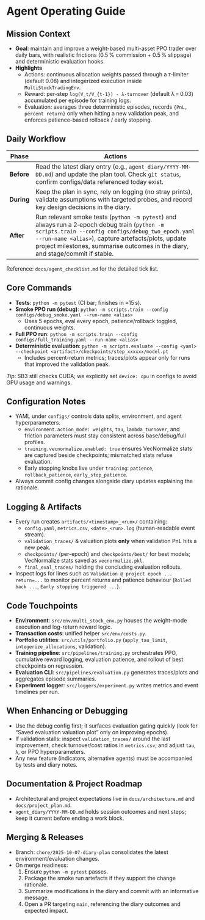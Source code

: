 # Agent Operating Guide

## Mission Context
- **Goal**: maintain and improve a weight-based multi-asset PPO trader over daily bars, with realistic frictions (0.5 % commission + 0.5 % slippage) and deterministic evaluation hooks.
- **Highlights**  
  - Actions: continuous allocation weights passed through a τ-limiter (default 0.08) and integerized execution inside `MultiStockTradingEnv`.  
  - Reward: per-step `log(V_t/V_{t-1}) - λ·turnover` (default λ = 0.03) accumulated per episode for training logs.  
  - Evaluation: averages three deterministic episodes, records `{PnL, percent return}` only when hitting a new validation peak, and enforces patience-based rollback / early stopping.

## Daily Workflow
| Phase | Actions |
| --- | --- |
| **Before** | Read the latest diary entry (e.g., `agent_diary/YYYY-MM-DD.md`) and update the plan tool. Check `git status`, confirm configs/data referenced today exist. |
| **During** | Keep the plan in sync, rely on logging (no stray prints), validate assumptions with targeted probes, and record key design decisions in the diary. |
| **After** | Run relevant smoke tests (`python -m pytest`) and always run a 2‑epoch debug train (`python -m scripts.train --config configs/debug_two_epoch.yaml --run-name <alias>`), capture artefacts/plots, update project milestones, summarise outcomes in the diary, and stage/commit if stable. |

Reference: `docs/agent_checklist.md` for the detailed tick list.

## Core Commands
- **Tests**: `python -m pytest` (CI bar; finishes in ≈15 s).  
- **Smoke PPO run (debug)**: `python -m scripts.train --config configs/debug_smoke.yaml --run-name <alias>`  
  - Uses 5 epochs, eval every epoch, patience/rollback toggled, continuous weights.  
- **Full PPO run**: `python -m scripts.train --config configs/full_training.yaml --run-name <alias>`  
- **Deterministic evaluation**: `python -m scripts.evaluate --config <yaml> --checkpoint <artifact>/checkpoints/step_xxxxxx/model.pt`  
  - Includes percent-return metrics; traces/plots appear only for runs that improved the validation peak.

*Tip*: SB3 still checks CUDA; we explicitly set `device: cpu` in configs to avoid GPU usage and warnings.

## Configuration Notes
- YAML under `configs/` controls data splits, environment, and agent hyperparameters.
  - `environment.action_mode: weights`, `tau`, `lambda_turnover`, and friction parameters must stay consistent across base/debug/full profiles.
  - `training.vecnormalize.enabled: true` ensures VecNormalize stats are captured beside checkpoints; mismatched stats refuse evaluation.
  - Early stopping knobs live under `training`: `patience`, `rollback_patience`, `early_stop_patience`.
- Always commit config changes alongside diary updates explaining the rationale.

## Logging & Artifacts
- Every run creates `artifacts/<timestamp>_<run>/` containing:
  - `config.yaml`, `metrics.csv`, `<date>_<run>.log` (human-readable event stream).  
  - `validation_traces/` & valuation plots **only** when validation PnL hits a new peak.  
  - `checkpoints/` (per-epoch) and `checkpoints/best/` for best models; VecNormalize stats saved as `vecnormalize.pkl`.  
  - `final_eval_traces/` holding the concluding evaluation rollouts.
- Inspect logs for lines such as `Validation @ project epoch ... return=...` to monitor percent returns and patience behaviour (`Rolled back ...`, `Early stopping triggered ...`).

## Code Touchpoints
- **Environment**: `src/env/multi_stock_env.py` houses the weight-mode execution and log-return reward logic.  
- **Transaction costs**: unified helper `src/env/costs.py`.  
- **Portfolio utilities**: `src/utils/portfolio.py` (`apply_tau_limit`, `integerize_allocations`, validation).  
- **Training pipeline**: `src/pipelines/training.py` orchestrates PPO, cumulative reward logging, evaluation patience, and rollout of best checkpoints on regression.  
- **Evaluation CLI**: `src/pipelines/evaluation.py` generates traces/plots and aggregates episode summaries.  
- **Experiment logger**: `src/loggers/experiment.py` writes metrics and event timelines per run.

## When Enhancing or Debugging
- Use the debug config first; it surfaces evaluation gating quickly (look for “Saved evaluation valuation plot” only on improving epochs).
- If validation stalls: inspect `validation_traces/` around the last improvement, check turnover/cost ratios in `metrics.csv`, and adjust `tau`, `λ`, or PPO hyperparameters.
- Any new feature (indicators, alternative agents) must be accompanied by tests and diary notes.

## Documentation & Project Roadmap
- Architectural and project expectations live in `docs/architecture.md` and `docs/project_plan.md`.  
- `agent_diary/YYYY-MM-DD.md` holds session outcomes and next steps; keep it current before ending a work block.

## Merging & Releases
- Branch: `chore/2025-10-07-diary-plan` consolidates the latest environment/evaluation changes.
- On merge readiness:
  1. Ensure `python -m pytest` passes.
  2. Package the smoke run artefacts if they support the change rationale.
  3. Summarize modifications in the diary and commit with an informative message.
  4. Open a PR targeting `main`, referencing the diary outcomes and expected impact.

